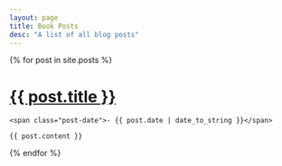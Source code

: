```yaml
---
layout: page
title: Book Posts
desc: "A list of all blog posts"
---
```


<div class="posts">

  {% for post in site.posts  %}

  <div class="post">
    <h1 class="post-title">
      <a href="{{ site.baseurl }}{{ post.url }}">
        {{ post.title }}
      </a>
    </h1>

    <span class="post-date">- {{ post.date | date_to_string }}</span>

    {{ post.content }}
  </div>
  {% endfor %}
</div>
